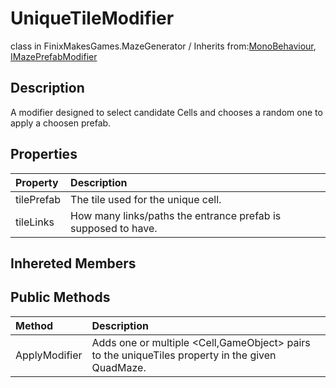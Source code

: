 # UniqueTileModifier
class in FinixMakesGames.MazeGenerator / Inherits from:[MonoBehaviour](https://docs.unity3d.com/ScriptReference/MonoBehaviour.html), [IMazePrefabModifier](./prefab_modifier_interface.md)

## Description
A modifier designed to select candidate Cells and chooses a random one to apply a choosen prefab.


## Properties
| Property   | Description                                                  |
| :--------- | :----------------------------------------------------------- |
| tilePrefab | The tile used for the unique cell.                            |
| tileLinks  | How many links/paths the entrance prefab is supposed to have. |


## Inhereted Members

## Public Methods
| Method        | Description                                                                                    |
| :------------ | :--------------------------------------------------------------------------------------------- |
| ApplyModifier | Adds one or multiple <Cell,GameObject> pairs to the uniqueTiles property in the given QuadMaze. |
